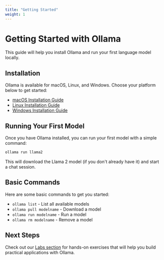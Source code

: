 ```yaml
---
title: "Getting Started"
weight: 1
---
```


# Getting Started with Ollama

This guide will help you install Ollama and run your first language model locally.

## Installation

Ollama is available for macOS, Linux, and Windows. Choose your platform below to get started:

- [macOS Installation Guide](/docs/getting-started/installation/macos/)
- [Linux Installation Guide](/docs/getting-started/installation/linux/)
- [Windows Installation Guide](/docs/getting-started/installation/windows/)

## Running Your First Model

Once you have Ollama installed, you can run your first model with a simple command:

```bash
ollama run llama2
```

This will download the Llama 2 model (if you don't already have it) and start a chat session.

## Basic Commands

Here are some basic commands to get you started:

- `ollama list` - List all available models
- `ollama pull modelname` - Download a model
- `ollama run modelname` - Run a model
- `ollama rm modelname` - Remove a model

## Next Steps

Check out our [Labs section](/labs/) for hands-on exercises that will help you build practical applications with Ollama.